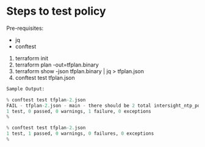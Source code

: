 # Steps to test policy

Pre-requisites:
- jq
- conftest

1. terraform init
2. terraform plan -out=tfplan.binary
3. terraform show -json tfplan.binary | jq > tfplan.json
4. conftest test tfplan.json

```terraform
Sample Output:

% conftest test tfplan-2.json
FAIL - tfplan-2.json - main - there should be 2 total intersight_ntp_policy
1 test, 0 passed, 0 warnings, 1 failure, 0 exceptions
%

% conftest test tfplan-2.json
1 test, 1 passed, 0 warnings, 0 failures, 0 exceptions
%
```
